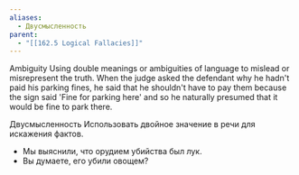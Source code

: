 ```yaml
---
aliases:
  - Двусмысленность
parent:
  - "[[162.5 Logical Fallacies]]"
---
```

Ambiguity
Using double meanings or ambiguities of language to mislead or misrepresent the truth.
When the judge asked the defendant why he hadn't paid his parking fines, he said that he shouldn't have to pay them because the sign said 'Fine for parking here' and so he naturally presumed that it would be fine to park there.

Двусмысленность
Использовать двойное значение в речи для искажения фактов.
- Мы выяснили, что орудием убийства был лук.
- Вы думаете, его убили овощем?